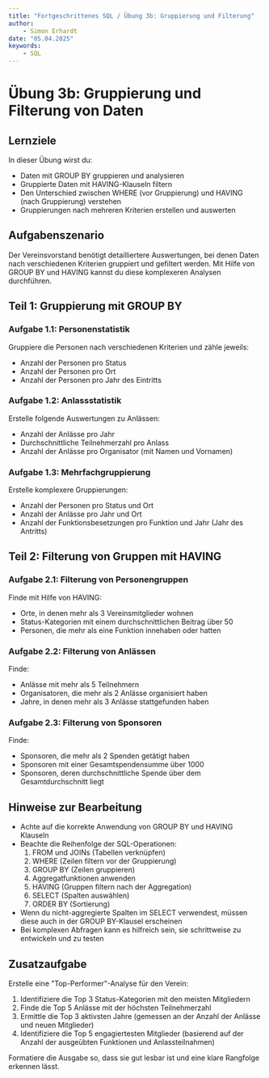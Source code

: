 ```yaml
---
title: "Fortgeschrittenes SQL / Übung 3b: Gruppierung und Filterung"
author: 
    - Simon Erhardt
date: "05.04.2025"
keywords:
    - SQL
---
```


# Übung 3b: Gruppierung und Filterung von Daten

## Lernziele

In dieser Übung wirst du:
- Daten mit GROUP BY gruppieren und analysieren
- Gruppierte Daten mit HAVING-Klauseln filtern
- Den Unterschied zwischen WHERE (vor Gruppierung) und HAVING (nach Gruppierung) verstehen
- Gruppierungen nach mehreren Kriterien erstellen und auswerten

## Aufgabenszenario

Der Vereinsvorstand benötigt detailliertere Auswertungen, bei denen Daten nach verschiedenen Kriterien gruppiert und gefiltert werden. Mit Hilfe von GROUP BY und HAVING kannst du diese komplexeren Analysen durchführen.

## Teil 1: Gruppierung mit GROUP BY

### Aufgabe 1.1: Personenstatistik
Gruppiere die Personen nach verschiedenen Kriterien und zähle jeweils:
- Anzahl der Personen pro Status
- Anzahl der Personen pro Ort
- Anzahl der Personen pro Jahr des Eintritts

### Aufgabe 1.2: Anlassstatistik
Erstelle folgende Auswertungen zu Anlässen:
- Anzahl der Anlässe pro Jahr
- Durchschnittliche Teilnehmerzahl pro Anlass
- Anzahl der Anlässe pro Organisator (mit Namen und Vornamen)

### Aufgabe 1.3: Mehrfachgruppierung
Erstelle komplexere Gruppierungen:
- Anzahl der Personen pro Status und Ort
- Anzahl der Anlässe pro Jahr und Ort
- Anzahl der Funktionsbesetzungen pro Funktion und Jahr (Jahr des Antritts)

## Teil 2: Filterung von Gruppen mit HAVING

### Aufgabe 2.1: Filterung von Personengruppen
Finde mit Hilfe von HAVING:
- Orte, in denen mehr als 3 Vereinsmitglieder wohnen
- Status-Kategorien mit einem durchschnittlichen Beitrag über 50
- Personen, die mehr als eine Funktion innehaben oder hatten

### Aufgabe 2.2: Filterung von Anlässen
Finde:
- Anlässe mit mehr als 5 Teilnehmern
- Organisatoren, die mehr als 2 Anlässe organisiert haben
- Jahre, in denen mehr als 3 Anlässe stattgefunden haben

### Aufgabe 2.3: Filterung von Sponsoren
Finde:
- Sponsoren, die mehr als 2 Spenden getätigt haben
- Sponsoren mit einer Gesamtspendensumme über 1000
- Sponsoren, deren durchschnittliche Spende über dem Gesamtdurchschnitt liegt

## Hinweise zur Bearbeitung

- Achte auf die korrekte Anwendung von GROUP BY und HAVING Klauseln
- Beachte die Reihenfolge der SQL-Operationen:
  1. FROM und JOINs (Tabellen verknüpfen)
  2. WHERE (Zeilen filtern vor der Gruppierung)
  3. GROUP BY (Zeilen gruppieren)
  4. Aggregatfunktionen anwenden
  5. HAVING (Gruppen filtern nach der Aggregation)
  6. SELECT (Spalten auswählen)
  7. ORDER BY (Sortierung)
- Wenn du nicht-aggregierte Spalten im SELECT verwendest, müssen diese auch in der GROUP BY-Klausel erscheinen
- Bei komplexen Abfragen kann es hilfreich sein, sie schrittweise zu entwickeln und zu testen

## Zusatzaufgabe

Erstelle eine "Top-Performer"-Analyse für den Verein:

1. Identifiziere die Top 3 Status-Kategorien mit den meisten Mitgliedern
2. Finde die Top 5 Anlässe mit der höchsten Teilnehmerzahl
3. Ermittle die Top 3 aktivsten Jahre (gemessen an der Anzahl der Anlässe und neuen Mitglieder)
4. Identifiziere die Top 5 engagiertesten Mitglieder (basierend auf der Anzahl der ausgeübten Funktionen und Anlassteilnahmen)

Formatiere die Ausgabe so, dass sie gut lesbar ist und eine klare Rangfolge erkennen lässt.
